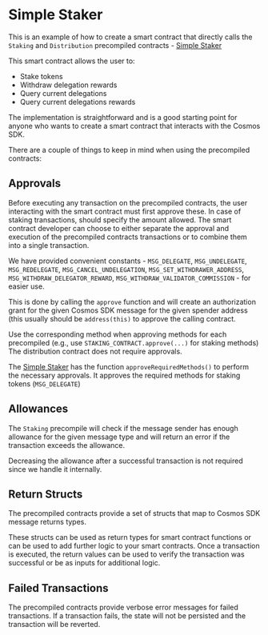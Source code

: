 # Simple Staker

This is an example of how to create a smart contract that directly calls the `Staking` and `Distribution` precompiled contracts - [Simple Staker](./contracts/SimpleStaker.sol)

This smart contract allows the user to:

- Stake tokens
- Withdraw delegation rewards
- Query current delegations
- Query current delegations rewards

The implementation is straightforward and is a good starting point for anyone who wants to create a smart contract that interacts with the Cosmos SDK.

There are a couple of things to keep in mind when using the precompiled contracts:

## Approvals

Before executing any transaction on the precompiled contracts,
the user interacting with the smart contract must first approve these.
In case of staking transactions, should specify the amount allowed.
The smart contract developer can choose to either separate
the approval and execution of the precompiled contracts transactions
or to combine them into a single transaction.

We have provided convenient constants - `MSG_DELEGATE`, `MSG_UNDELEGATE`,
`MSG_REDELEGATE`, `MSG_CANCEL_UNDELEGATION`, `MSG_SET_WITHDRAWER_ADDRESS`,
`MSG_WITHDRAW_DELEGATOR_REWARD`, `MSG_WITHDRAW_VALIDATOR_COMMISSION` - for easier use.

This is done by calling the `approve` function and will create an authorization grant for the given Cosmos SDK message
for the given spender address (this usually should be `address(this)` to approve the calling contract.

Use the corresponding method when approving methods for each precompiled
(e.g., use `STAKING_CONTRACT.approve(...)` for staking methods)
The distribution contract does not require approvals.

The [Simple Staker](./contracts/SimpleStaker.sol) has the function `approveRequiredMethods()`
to perform the necessary approvals.
It approves the required methods for staking tokens (`MSG_DELEGATE`)

## Allowances

The `Staking` precompile will check if the message sender has enough allowance for the given message type and will
return an error if the transaction exceeds the allowance.

Decreasing the allowance after a successful transaction is not required since we handle it internally.

## Return Structs

The precompiled contracts provide a set of structs that map to Cosmos SDK message returns types.

These structs can be used as return types for smart contract functions or can be used to add further
logic to your smart contracts. Once a transaction is executed, the return values can be used to verify the transaction
was successful or be as inputs for additional logic.

## Failed Transactions

The precompiled contracts provide verbose error messages for failed transactions. If a transaction fails, the state
will not be persisted and the transaction will be reverted.
